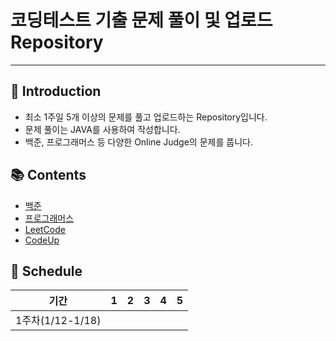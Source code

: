 # 코딩테스트 기출 문제 풀이 및 업로드 Repository
---
## 📌 Introduction
- 최소 1주일 5개 이상의 문제를 풀고 업로드하는 Repository입니다.
- 문제 풀이는 JAVA를 사용하여 작성합니다.
- 백준, 프로그래머스 등 다양한 Online Judge의 문제를 풉니다.

## 📚 Contents
- [백준](https://www.acmicpc.net/)
- [프로그래머스](https://programmers.co.kr/)
- [LeetCode](https://leetcode.com/)
- [CodeUp](https://codeup.kr/index.php)

## 📅 Schedule
| 기간             | 1    | 2    | 3    | 4    | 5    |
|----------------|------|------| ------| ------| ------|
| 1주차(1/12-1/18) |      |      |      |      |      |